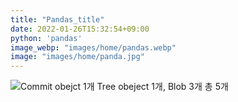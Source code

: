 ```yaml
---
title: "Pandas_title"
date: 2022-01-26T15:32:54+09:00
python: 'pandas'
image_webp: "images/home/pandas.webp"
image: "images/home/panda.jpg"
---
```



![Commit obejct 1개 Tree obeject 1개, Blob 3개 총 5개](pandas_title/Untitled%202.png)
